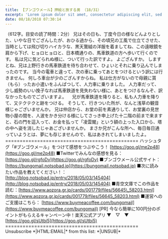 ```yaml
---
title: 【ブンゴウメール】押絵と旅する男 （18/31）
excerpt: 'Lorem ipsum dolor sit amet, consectetur adipiscing elit, sed do eiusmod tempor incididunt ut labore et dolore magna aliqua. Praesent elementum facilisis leo vel fringilla est ullamcorper eget. At imperdiet dui accumsan sit amet nulla facilisi morbi tempus.'
date: 08/18/2018 07:30:14
---
```


（612字。目安の読了時間：2分） 兄はその日も、丁度今日の様などんよりとした、いやな日でござんしたが、おひる過から、その頃兄の工風で仕立てさせた、当時としては飛び切りハイカラな、黒天鵞絨の洋服を着ましてね、この遠眼鏡を肩から下げ、ヒョロヒョロと、日本橋通りの、馬車鉄道の方へ歩いて行くのです。 私は兄に気どられぬ様に、ついて行った訳ですよ。 よござんすか。 しますとね、兄は上野行きの馬車鉄道を待ち合わせて、ひょいとそれに乗り込んでしまったのです。 当今の電車と違って、次の車に乗ってあとをつけるという訳には行きません。 何しろ車台が少のござんすからね。 私は仕方がないので母親に貰（もら）ったお小遣いをふんぱつして、人力車に乗りました。 人力車だって、少し威勢のいい挽子なれば馬車鉄道を見失わない様に、あとをつけるなんぞ、訳なかったものでございますよ。 　兄が馬車鉄道を降りると、私も人力車を降りて、又テクテクと跡をつける。 そうして、行きついた所が、なんと浅草の観音様じゃございませんか。 兄は仲店から、お堂の前を素通りして、お堂裏の見世物小屋の間を、人波をかき分ける様にしてさっき申上げた十二階の前まで来ますと、石の門を這入って、お金を払って「凌雲閣」という額の上った入口から、塔の中へ姿を消したじゃあございませんか。 まさか兄がこんな所へ、毎日毎日通っていようとは、夢にも存じませんので、私はあきれてしまいましたよ。 ============================================== ハッシュタグ「#ブンゴウメール」をつけて感想をつぶやこう！ [https://goo.gl/me2p48](https://goo.gl/me2p48) ■Twitterでみんなの感想を見る：[https://goo.gl/rgfoDv](https://goo.gl/rgfoDv) ■ブンゴウメール公式サイト：[https://bungomail.notsobad.jp](https://bungomail.notsobad.jp) ■次に読みたい作品を教えてください！：[http://blog.notsobad.jp/entry/2018/05/03/145404](http://blog.notsobad.jp/entry/2018/05/03/145404) ■青空文庫でこの作品を読む：[https://www.aozora.gr.jp/cards/001779/files/56645\_58203.html](https://www.aozora.gr.jp/cards/001779/files/56645_58203.html) ■運営へのご支援はこちら： [https://www.buymeacoffee.com/bungomail](https://www.buymeacoffee.com/bungomail) \[PR\] 今なら簡単に100円分のポイントがもらえるキャンペーン中！楽天公式アプリ ▼　▽　▼ [https://goo.gl/sUtbi5](https://goo.gl/sUtbi5) ============================================== Unsubscribe \*|HTML:EMAIL|\* from this list: \*|UNSUB|\*